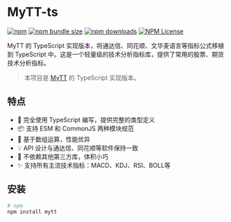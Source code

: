 # MyTT-ts

[![npm](https://img.shields.io/npm/v/mytt-ts)](https://www.npmjs.com/package/mytt-ts)
[![npm bundle size](https://img.shields.io/bundlephobia/min/mytt-ts)](https://bundlephobia.com/package/mytt-ts)
[![npm downloads](https://img.shields.io/npm/dm/mytt-ts)](https://www.npmjs.com/package/mytt-ts)
[![NPM License](https://img.shields.io/npm/l/mytt-ts)](https://www.npmjs.com/package/mytt-ts)

MyTT 的 TypeScript 实现版本，将通达信、同花顺、文华麦语言等指标公式移植到 TypeScript 中。这是一个轻量级的技术分析指标库，提供了常用的股票、期货技术分析指标。

> 本项目是 [MyTT](https://github.com/mpquant/MyTT) 的 TypeScript 实现版本。

## 特点

- 🎯 完全使用 TypeScript 编写，提供完整的类型定义
- 📦 支持 ESM 和 CommonJS 两种模块规范
- 🚀 基于数组运算，性能优异
- 💡 API 设计与通达信、同花顺等软件保持一致
- 🔧 不依赖其他第三方库，体积小巧
- ✨ 支持所有主流技术指标：MACD、KDJ、RSI、BOLL等

## 安装

```bash
# npm
npm install mytt 